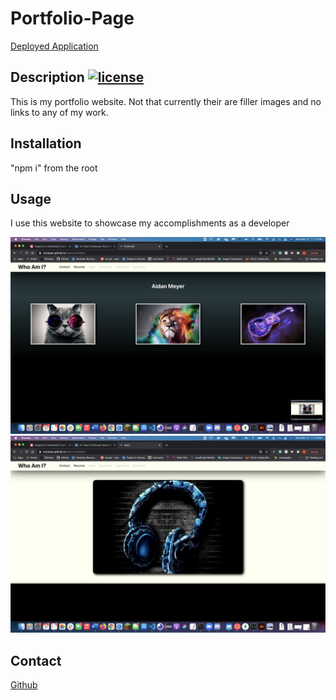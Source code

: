 
# Portfolio-Page

  [Deployed Application](https://xxlzopes.github.io/react-portfolio/)
## Description [![license](https://img.shields.io/badge/license-MIT-red.svg)](https://en.wikipedia.org/wiki/MIT_License)
This is my portfolio website.  Not that currently their are filler images and no links to any of my work.

## Installation
"npm i" from the root
## Usage
I use this website to showcase my accomplishments as a developer

![](/img/image.png)
![](/img/image2.png)


## Contact
[Github](https://github.com/XXLZopes)


